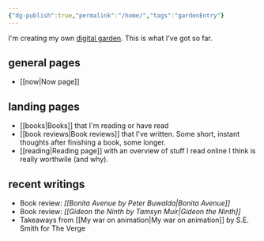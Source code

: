 ```yaml
---
{"dg-publish":true,"permalink":"/home/","tags":"gardenEntry"}
---
```


<p class="introduction">I'm creating my own <a href="https://cagrimmett.com/notes/2020/11/08/what-are-digital-gardens/" target="_blank">digital garden</a>. This is what I've got so far.</p>

## general pages
- [[now\|Now page]]

## landing pages
- [[books\|Books]] that I'm reading or have read 
- [[book reviews\|Book reviews]] that I've written. Some short, instant thoughts after finishing a book, some longer.
- [[reading\|Reading page]] with an overview of stuff I read online I think is really worthwile (and why).

## recent writings
- Book review: _[[Bonita Avenue by Peter Buwalda\|Bonita Avenue]]_
- Book review: _[[Gideon the Ninth by Tamsyn Muir\|Gideon the Ninth]]_
- Takeaways from [[My war on animation\|My war on animation]] by S.E. Smith for The Verge